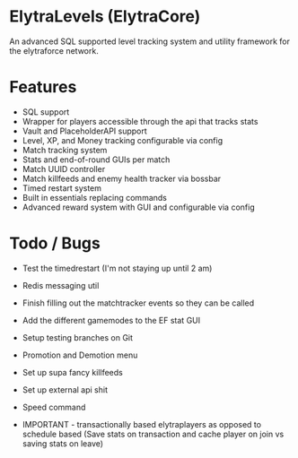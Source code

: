# ElytraLevels (ElytraCore)
An advanced SQL supported level tracking system and utility framework for the
elytraforce network.

# Features
- SQL support
- Wrapper for players accessible through the api that tracks stats
- Vault and PlaceholderAPI support
- Level, XP, and Money tracking configurable via config
- Match tracking system
- Stats and end-of-round GUIs per match
- Match UUID controller
- Match killfeeds and enemy health tracker via bossbar
- Timed restart system
- Built in essentials replacing commands
- Advanced reward system with GUI and configurable via config

# Todo / Bugs
- Test the timedrestart (I'm not staying up until 2 am)
- Redis messaging util
- Finish filling out the matchtracker events so they can be called
- Add the different gamemodes to the EF stat GUI
- Setup testing branches on Git
- Promotion and Demotion menu
- Set up supa fancy killfeeds
- Set up external api shit
- Speed command


- IMPORTANT - transactionally based elytraplayers as opposed to schedule based (Save stats on transaction and cache player on join vs saving stats on leave)